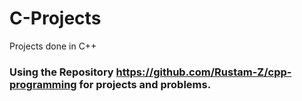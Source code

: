 # C-Projects
Projects done in C++

### Using the Repository https://github.com/Rustam-Z/cpp-programming for projects and problems.
